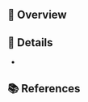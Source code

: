 <!-- Edit the title first. -->

## 🎨 Overview

<!-- Write a brief overview of the changes in a few sentences. -->

## 🌈 Details

<!-- Provide a detailed description of the changes. -->

- 

## 📚 References

<!-- Put a list of external links related to this pull request, if any. -->
